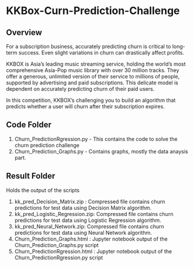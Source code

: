 # KKBox-Curn-Prediction-Challenge

## Overview
For a subscription business, accurately predicting churn is critical to long-term success. Even slight variations in churn can drastically affect profits.

KKBOX is Asia’s leading music streaming service, holding the world’s most comprehensive Asia-Pop music library with over 30 million tracks. They offer a generous, unlimited version of their service to millions of people, supported by advertising and paid subscriptions. This delicate model is dependent on accurately predicting churn of their paid users.

In this competition, KKBOX’s challenging you to build an algorithm that predicts whether a user will churn after their subscription expires.

## Code Folder
  1. Churn_PredictionRgression.py - This contains the code to solve the churn prediction challenge
  2. Churn_Prediction_Graphs.py - Contains graphs, mostly the data anaysis part.
  
## Result Folder
  Holds the output of the scripts
  1. kk_pred_Decision_Matrix.zip : Compressed file contains churn predictions for test data using Decision Matrix algorithm.
  2. kk_pred_Logistic_Regression.zip: Compressed file contains churn predictions for test data using Logistic Regression algorithm.
  3. kk_pred_Neural_Network.zip: Compressed file contains churn predictions for test data using Neural Network algorithm.
  4. Churn_Prediction_Graphs.html : Jupyter notebook output of the Churn_Prediction_Graphs.py script
  5. Churn_PredictionRgression.html : Jupyter notebook output of the Churn_PredictionRgression.py script
 
